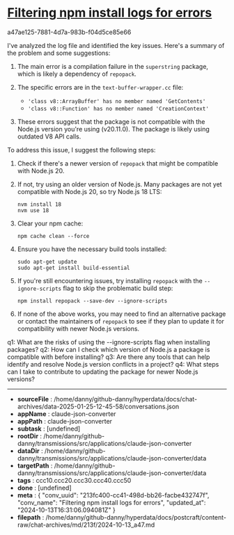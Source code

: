 # [Filtering npm install logs for errors](https://claude.ai/chat/213fc400-cc41-498d-bb26-facbe432747f)

a47ae125-7881-4d7a-983b-f04d5ce85e66

 I've analyzed the log file and identified the key issues. Here's a summary of the problem and some suggestions:

1. The main error is a compilation failure in the `superstring` package, which is likely a dependency of `repopack`.

2. The specific errors are in the `text-buffer-wrapper.cc` file:
   - `'class v8::ArrayBuffer' has no member named 'GetContents'`
   - `'class v8::Function' has no member named 'CreationContext'`

3. These errors suggest that the package is not compatible with the Node.js version you're using (v20.11.0). The package is likely using outdated V8 API calls.

To address this issue, I suggest the following steps:

1. Check if there's a newer version of `repopack` that might be compatible with Node.js 20.
   
2. If not, try using an older version of Node.js. Many packages are not yet compatible with Node.js 20, so try Node.js 18 LTS:
   ```
   nvm install 18
   nvm use 18
   ```

3. Clear your npm cache:
   ```
   npm cache clean --force
   ```

4. Ensure you have the necessary build tools installed:
   ```
   sudo apt-get update
   sudo apt-get install build-essential
   ```

5. If you're still encountering issues, try installing `repopack` with the `--ignore-scripts` flag to skip the problematic build step:
   ```
   npm install repopack --save-dev --ignore-scripts
   ```

6. If none of the above works, you may need to find an alternative package or contact the maintainers of `repopack` to see if they plan to update it for compatibility with newer Node.js versions.

q1: What are the risks of using the --ignore-scripts flag when installing packages?
q2: How can I check which version of Node.js a package is compatible with before installing?
q3: Are there any tools that can help identify and resolve Node.js version conflicts in a project?
q4: What steps can I take to contribute to updating the package for newer Node.js versions?

---

* **sourceFile** : /home/danny/github-danny/hyperdata/docs/chat-archives/data-2025-01-25-12-45-58/conversations.json
* **appName** : claude-json-converter
* **appPath** : claude-json-converter
* **subtask** : [undefined]
* **rootDir** : /home/danny/github-danny/transmissions/src/applications/claude-json-converter
* **dataDir** : /home/danny/github-danny/transmissions/src/applications/claude-json-converter/data
* **targetPath** : /home/danny/github-danny/transmissions/src/applications/claude-json-converter/data
* **tags** : ccc10.ccc20.ccc30.ccc40.ccc50
* **done** : [undefined]
* **meta** : {
  "conv_uuid": "213fc400-cc41-498d-bb26-facbe432747f",
  "conv_name": "Filtering npm install logs for errors",
  "updated_at": "2024-10-13T16:31:06.094081Z"
}
* **filepath** : /home/danny/github-danny/hyperdata/docs/postcraft/content-raw/chat-archives/md/213f/2024-10-13_a47.md